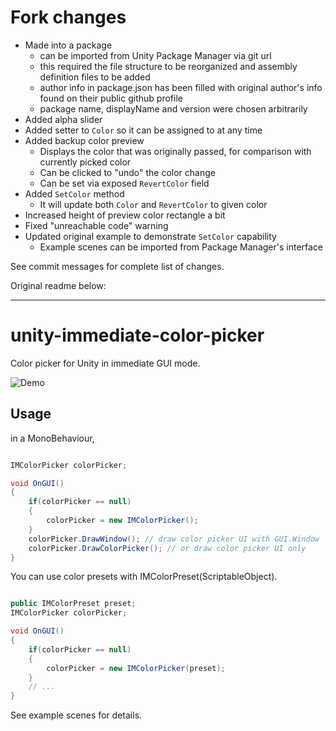 # Fork changes

* Made into a package
  * can be imported from Unity Package Manager via git url
  * this required the file structure to be reorganized and assembly definition files to be added
  * author info in package.json has been filled with original author's info found on their public github profile
  * package name, displayName and version were chosen arbitrarily
* Added alpha slider
* Added setter to `Color` so it can be assigned to at any time
* Added backup color preview
  * Displays the color that was originally passed, for comparison with currently picked color
  * Can be clicked to "undo" the color change
  * Can be set via exposed `RevertColor` field
* Added `SetColor` method
  * It will update both `Color` and `RevertColor` to given color
* Increased height of preview color rectangle a bit
* Fixed "unreachable code" warning
* Updated original example to demonstrate `SetColor` capability
  * Example scenes can be imported from Package Manager's interface

See commit messages for complete list of changes.

Original readme below:

---

unity-immediate-color-picker
=================

Color picker for Unity in immediate GUI mode.

![Demo](https://raw.githubusercontent.com/mattatz/unity-immediate-color-picker/master/Captures/Demo.gif)

## Usage

in a MonoBehaviour,

```cs

IMColorPicker colorPicker;

void OnGUI()
{
    if(colorPicker == null)
    {
        colorPicker = new IMColorPicker();
    }
    colorPicker.DrawWindow(); // draw color picker UI with GUI.Window
    colorPicker.DrawColorPicker(); // or draw color picker UI only
}

```

You can use color presets with IMColorPreset(ScriptableObject).

```cs

public IMColorPreset preset;
IMColorPicker colorPicker;

void OnGUI()
{
    if(colorPicker == null)
    {
        colorPicker = new IMColorPicker(preset);
    }
    // ...
}

```

See example scenes for details.
